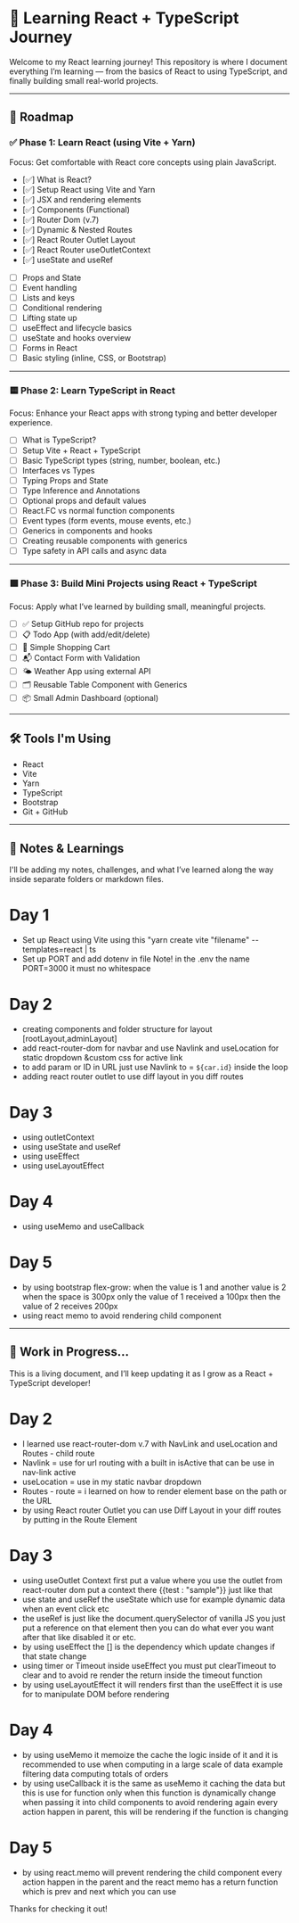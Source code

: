 # 🚀 Learning React + TypeScript Journey

Welcome to my React learning journey! This repository is where I document everything I’m learning — from the basics of React to using TypeScript, and finally building small real-world projects.

---

## 🧭 Roadmap

### ✅ Phase 1: Learn React (using Vite + Yarn)
Focus: Get comfortable with React core concepts using plain JavaScript.

- [✅] What is React?
- [✅] Setup React using Vite and Yarn
- [✅] JSX and rendering elements
- [✅] Components (Functional)
- [✅] Router Dom (v.7)
- [✅] Dynamic & Nested Routes
- [✅] React Router Outlet Layout
- [✅] React Router useOutletContext
- [✅] useState and useRef
- [ ] Props and State
- [ ] Event handling
- [ ] Lists and keys
- [ ] Conditional rendering
- [ ] Lifting state up
- [ ] useEffect and lifecycle basics
- [ ] useState and hooks overview
- [ ] Forms in React
- [ ] Basic styling (inline, CSS, or Bootstrap)

---

### 🟨 Phase 2: Learn TypeScript in React
Focus: Enhance your React apps with strong typing and better developer experience.

- [ ] What is TypeScript?
- [ ] Setup Vite + React + TypeScript
- [ ] Basic TypeScript types (string, number, boolean, etc.)
- [ ] Interfaces vs Types
- [ ] Typing Props and State
- [ ] Type Inference and Annotations
- [ ] Optional props and default values
- [ ] React.FC vs normal function components
- [ ] Event types (form events, mouse events, etc.)
- [ ] Generics in components and hooks
- [ ] Creating reusable components with generics
- [ ] Type safety in API calls and async data

---

### 🟩 Phase 3: Build Mini Projects using React + TypeScript
Focus: Apply what I’ve learned by building small, meaningful projects.

- [ ] ✅ Setup GitHub repo for projects
- [ ] 📋 Todo App (with add/edit/delete)
- [ ] 🛒 Simple Shopping Cart
- [ ] 📬 Contact Form with Validation
- [ ] 🌤️ Weather App using external API
- [ ] 🗂️ Reusable Table Component with Generics
- [ ] 📦 Small Admin Dashboard (optional)

---

## 🛠️ Tools I'm Using

- React
- Vite
- Yarn
- TypeScript
- Bootstrap
- Git + GitHub

---

## 🧠 Notes & Learnings

I'll be adding my notes, challenges, and what I’ve learned along the way inside separate folders or markdown files.


# Day 1
- Set up React using Vite using this "yarn create vite "filename" --templates=react | ts
- Set up PORT and add dotenv in file Note! in the .env the name PORT=3000 it must no whitespace
# Day 2
- creating components and folder structure for layout [rootLayout,adminLayout]
- add react-router-dom for navbar and use Navlink and useLocation for static dropdown &custom css for active link
- to add param or ID in URL just use Navlink to = `${car.id}` inside the loop
- adding react router outlet to use diff layout in you diff routes
# Day 3
- using outletContext
- using useState and useRef
- using useEffect
- using useLayoutEffect
# Day 4
- using useMemo and useCallback
# Day 5
- by using bootstrap flex-grow: when the value is 1 and another value is 2 when the space is 300px only the value of 1 received a 100px then the value of 2 receives 200px
- using react memo to avoid rendering child component

---

## 🚧 Work in Progress...

This is a living document, and I’ll keep updating it as I grow as a React + TypeScript developer!
# Day 2
- I learned use react-router-dom v.7 with NavLink and useLocation and Routes - child route
- Navlink = use for url routing with a built in isActive that can be use in nav-link active
- useLocation = use in my static navbar dropdown
- Routes - route = i learned on how to render element base on the path or the URL
- by using React router Outlet you can use Diff Layout in your diff routes by putting in the Route Element

# Day 3
- using useOutlet Context first put a value where you use the outlet from react-router dom put a context there {{test : "sample"}} just like that
- use state and useRef the useState which use for example dynamic data when an event click etc
- the useRef is just like the document.querySelector of vanilla JS you just put a reference on that element then you can do what ever you want after that like disabled it or etc.
- by using useEffect the [] is the dependency which update changes if that state change
- using timer or Timeout inside useEffect you must put clearTimeout to clear and to avoid re render the return inside the timeout function
- by using useLayoutEffect it will renders first than the useEffect it is use for to manipulate DOM before rendering

# Day 4
- by using useMemo it memoize the cache the logic inside of it and it is recommended to use when computing in a large scale of data example filtering data computing totals of orders
- by using useCallback it is the same as useMemo it caching the data but this is use for function only when this function is dynamically change when passing it into child components to avoid rendering again every action happen in parent, this will be rendering if the function is changing

# Day 5
- by using react.memo will prevent rendering the child component every action happen in the parent and the react memo has a return function which is prev and next which you can use

Thanks for checking it out!

